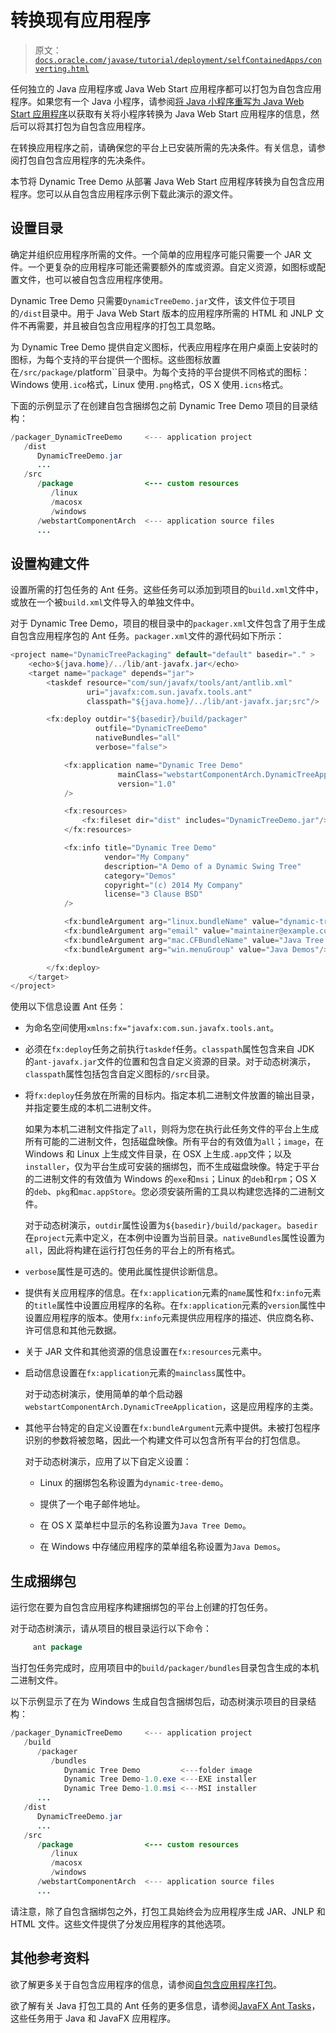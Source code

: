 # 转换现有应用程序

> 原文：[`docs.oracle.com/javase/tutorial/deployment/selfContainedApps/converting.html`](https://docs.oracle.com/javase/tutorial/deployment/selfContainedApps/converting.html)

任何独立的 Java 应用程序或 Java Web Start 应用程序都可以打包为自包含应用程序。如果您有一个 Java 小程序，请参阅[将 Java 小程序重写为 Java Web Start 应用程序](https://docs.oracle.com/javase/8/docs/technotes/guides/deploy/applet_dev_guide.html#JSDPG1036)以获取有关将小程序转换为 Java Web Start 应用程序的信息，然后可以将其打包为自包含应用程序。

在转换应用程序之前，请确保您的平台上已安装所需的先决条件。有关信息，请参阅打包自包含应用程序的先决条件。

本节将 Dynamic Tree Demo 从部署 Java Web Start 应用程序转换为自包含应用程序。您可以从自包含应用程序示例下载此演示的源文件。

## 设置目录

确定并组织应用程序所需的文件。一个简单的应用程序可能只需要一个 JAR 文件。一个更复杂的应用程序可能还需要额外的库或资源。自定义资源，如图标或配置文件，也可以被自包含应用程序使用。

Dynamic Tree Demo 只需要`DynamicTreeDemo.jar`文件，该文件位于项目的`/dist`目录中。用于 Java Web Start 版本的应用程序所需的 HTML 和 JNLP 文件不再需要，并且被自包含应用程序的打包工具忽略。

为 Dynamic Tree Demo 提供自定义图标，代表应用程序在用户桌面上安装时的图标，为每个支持的平台提供一个图标。这些图标放置在`/src/package/`platform``目录中。为每个支持的平台提供不同格式的图标：Windows 使用`.ico`格式，Linux 使用`.png`格式，OS X 使用`.icns`格式。

下面的示例显示了在创建自包含捆绑包之前 Dynamic Tree Demo 项目的目录结构：

```java
/packager_DynamicTreeDemo     <--- application project
   /dist
      DynamicTreeDemo.jar
      ...
   /src
      /package                <--- custom resources
         /linux
         /macosx
         /windows
      /webstartComponentArch  <--- application source files
      ...

```

## 设置构建文件

设置所需的打包任务的 Ant 任务。这些任务可以添加到项目的`build.xml`文件中，或放在一个被`build.xml`文件导入的单独文件中。

对于 Dynamic Tree Demo，项目的根目录中的`packager.xml`文件包含了用于生成自包含应用程序包的 Ant 任务。`packager.xml`文件的源代码如下所示：

```java
<project name="DynamicTreePackaging" default="default" basedir="." >
    <echo>${java.home}/../lib/ant-javafx.jar</echo>
    <target name="package" depends="jar">
        <taskdef resource="com/sun/javafx/tools/ant/antlib.xml"
                 uri="javafx:com.sun.javafx.tools.ant"
                 classpath="${java.home}/../lib/ant-javafx.jar;src"/>

        <fx:deploy outdir="${basedir}/build/packager" 
                   outfile="DynamicTreeDemo"
                   nativeBundles="all"
                   verbose="false">

            <fx:application name="Dynamic Tree Demo"
                        mainClass="webstartComponentArch.DynamicTreeApplication"
                        version="1.0"
            />

            <fx:resources>
                <fx:fileset dir="dist" includes="DynamicTreeDemo.jar"/>
            </fx:resources>

            <fx:info title="Dynamic Tree Demo"
                     vendor="My Company"
                     description="A Demo of a Dynamic Swing Tree"
                     category="Demos"
                     copyright="(c) 2014 My Company"
                     license="3 Clause BSD"
            />

            <fx:bundleArgument arg="linux.bundleName" value="dynamic-tree-demo"/>
            <fx:bundleArgument arg="email" value="maintainer@example.com"/>
            <fx:bundleArgument arg="mac.CFBundleName" value="Java Tree Demo"/>
            <fx:bundleArgument arg="win.menuGroup" value="Java Demos"/>

        </fx:deploy>
    </target>
</project>

```

使用以下信息设置 Ant 任务：

+   为命名空间使用`xmlns:fx="javafx:com.sun.javafx.tools.ant`。

+   必须在`fx:deploy`任务之前执行`taskdef`任务。`classpath`属性包含来自 JDK 的`ant-javafx.jar`文件的位置和包含自定义资源的目录。对于动态树演示，`classpath`属性包括包含自定义图标的`/src`目录。

+   将`fx:deploy`任务放在所需的目标内。指定本机二进制文件放置的输出目录，并指定要生成的本机二进制文件。

    如果为本机二进制文件指定了`all`，则将为您在执行此任务文件的平台上生成所有可能的二进制文件，包括磁盘映像。所有平台的有效值为`all`；`image`，在 Windows 和 Linux 上生成文件目录，在 OSX 上生成`.app`文件；以及`installer`，仅为平台生成可安装的捆绑包，而不生成磁盘映像。特定于平台的二进制文件的有效值为 Windows 的`exe`和`msi`；Linux 的`deb`和`rpm`；OS X 的`deb`、`pkg`和`mac.appStore`。您必须安装所需的工具以构建您选择的二进制文件。

    对于动态树演示，`outdir`属性设置为`${basedir}/build/packager`。`basedir`在`project`元素中定义，在本例中设置为当前目录。`nativeBundles`属性设置为`all`，因此将构建在运行打包任务的平台上的所有格式。

+   `verbose`属性是可选的。使用此属性提供诊断信息。

+   提供有关应用程序的信息。在`fx:application`元素的`name`属性和`fx:info`元素的`title`属性中设置应用程序的名称。在`fx:application`元素的`version`属性中设置应用程序的版本。使用`fx:info`元素提供应用程序的描述、供应商名称、许可信息和其他元数据。

+   关于 JAR 文件和其他资源的信息设置在`fx:resources`元素中。

+   启动信息设置在`fx:application`元素的`mainclass`属性中。

    对于动态树演示，使用简单的单个启动器`webstartComponentArch.DynamicTreeApplication`，这是应用程序的主类。

+   其他平台特定的自定义设置在`fx:bundleArgument`元素中提供。未被打包程序识别的参数将被忽略，因此一个构建文件可以包含所有平台的打包信息。

    对于动态树演示，应用了以下自定义设置：

    +   Linux 的捆绑包名称设置为`dynamic-tree-demo`。

    +   提供了一个电子邮件地址。

    +   在 OS X 菜单栏中显示的名称设置为`Java Tree Demo`。

    +   在 Windows 中存储应用程序的菜单组名称设置为`Java Demos`。

## 生成捆绑包

运行您在要为自包含应用程序构建捆绑包的平台上创建的打包任务。

对于动态树演示，请从项目的根目录运行以下命令：

```java
     ant package

```

当打包任务完成时，应用项目中的`build/packager/bundles`目录包含生成的本机二进制文件。

以下示例显示了在为 Windows 生成自包含捆绑包后，动态树演示项目的目录结构：

```java
/packager_DynamicTreeDemo     <--- application project
   /build
      /packager
         /bundles
            Dynamic Tree Demo         <---folder image
            Dynamic Tree Demo-1.0.exe <---EXE installer
            Dynamic Tree Demo-1.0.msi <---MSI installer
      ...   
   /dist
      DynamicTreeDemo.jar
      ...
   /src
      /package                <--- custom resources
         /linux
         /macosx
         /windows
      /webstartComponentArch  <--- application source files
      ...

```

请注意，除了自包含捆绑包之外，打包工具始终会为应用程序生成 JAR、JNLP 和 HTML 文件。这些文件提供了分发应用程序的其他选项。

## 其他参考资料

欲了解更多关于自包含应用程序的信息，请参阅[自包含应用程序打包](https://docs.oracle.com/javase/8/docs/technotes/guides/deploy/self-contained-packaging.html)。

欲了解有关 Java 打包工具的 Ant 任务的更多信息，请参阅<macroinline>[JavaFX Ant Tasks](https://docs.oracle.com/javase/8/docs/technotes/guides/deploy/javafx_ant_tasks.html)，这些任务用于 Java 和 JavaFX 应用程序。</macroinline>

